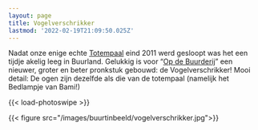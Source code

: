 ```yaml
---
layout: page
title: Vogelverschrikker
lastmod: '2022-02-19T21:09:50.025Z'
---
```

Nadat onze enige echte [Totempaal](/buurtinbeeld/totempaal/) eind 2011 werd gesloopt was het een tijdje akelig leeg in Buurland. Gelukkig is voor “[Op de Buurderij](/zwemfest/2013)” een nieuwer, groter en beter pronkstuk gebouwd: de Vogelverschrikker! Mooi detail: De ogen zijn dezelfde als die van de totempaal (namelijk het Bedlampje van Bami!)


{{< load-photoswipe >}}

{{< figure src="/images/buurtinbeeld/vogelverschrikker.jpg">}}